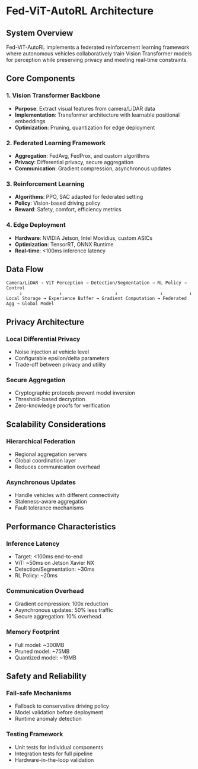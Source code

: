 # Fed-ViT-AutoRL Architecture

## System Overview

Fed-ViT-AutoRL implements a federated reinforcement learning framework where autonomous vehicles collaboratively train Vision Transformer models for perception while preserving privacy and meeting real-time constraints.

## Core Components

### 1. Vision Transformer Backbone
- **Purpose**: Extract visual features from camera/LiDAR data
- **Implementation**: Transformer architecture with learnable positional embeddings
- **Optimization**: Pruning, quantization for edge deployment

### 2. Federated Learning Framework
- **Aggregation**: FedAvg, FedProx, and custom algorithms
- **Privacy**: Differential privacy, secure aggregation
- **Communication**: Gradient compression, asynchronous updates

### 3. Reinforcement Learning
- **Algorithms**: PPO, SAC adapted for federated setting
- **Policy**: Vision-based driving policy
- **Reward**: Safety, comfort, efficiency metrics

### 4. Edge Deployment
- **Hardware**: NVIDIA Jetson, Intel Movidius, custom ASICs
- **Optimization**: TensorRT, ONNX Runtime
- **Real-time**: <100ms inference latency

## Data Flow

```
Camera/LiDAR → ViT Perception → Detection/Segmentation → RL Policy → Control
     ↓              ↓                    ↓                ↓          ↓
Local Storage → Experience Buffer → Gradient Computation → Federated Agg → Global Model
```

## Privacy Architecture

### Local Differential Privacy
- Noise injection at vehicle level
- Configurable epsilon/delta parameters
- Trade-off between privacy and utility

### Secure Aggregation
- Cryptographic protocols prevent model inversion
- Threshold-based decryption
- Zero-knowledge proofs for verification

## Scalability Considerations

### Hierarchical Federation
- Regional aggregation servers
- Global coordination layer
- Reduces communication overhead

### Asynchronous Updates
- Handle vehicles with different connectivity
- Staleness-aware aggregation
- Fault tolerance mechanisms

## Performance Characteristics

### Inference Latency
- Target: <100ms end-to-end
- ViT: ~50ms on Jetson Xavier NX
- Detection/Segmentation: ~30ms
- RL Policy: ~20ms

### Communication Overhead
- Gradient compression: 100x reduction
- Asynchronous updates: 50% less traffic
- Secure aggregation: 10% overhead

### Memory Footprint
- Full model: ~300MB
- Pruned model: ~75MB
- Quantized model: ~19MB

## Safety and Reliability

### Fail-safe Mechanisms
- Fallback to conservative driving policy
- Model validation before deployment
- Runtime anomaly detection

### Testing Framework
- Unit tests for individual components
- Integration tests for full pipeline
- Hardware-in-the-loop validation